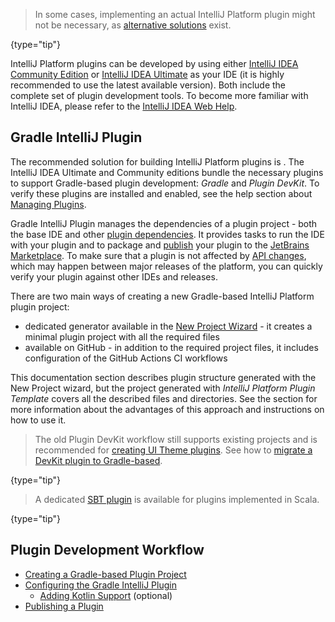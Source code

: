 [//]: # (title: Developing A Plugin)

<!-- Copyright 2000-2022 JetBrains s.r.o. and contributors. Use of this source code is governed by the Apache 2.0 license. -->

> In some cases, implementing an actual IntelliJ Platform plugin might not be necessary, as [alternative solutions](plugin_alternatives.md) exist.
>
{type="tip"}

IntelliJ Platform plugins can be developed by using either [IntelliJ IDEA Community Edition](https://www.jetbrains.com/idea/download/) or [IntelliJ IDEA Ultimate](https://www.jetbrains.com/idea/download/) as your IDE (it is highly recommended to use the latest available version).
Both include the complete set of plugin development tools.
To become more familiar with IntelliJ IDEA, please refer to the [IntelliJ IDEA Web Help](https://www.jetbrains.com/idea/help/).

## Gradle IntelliJ Plugin

The recommended solution for building IntelliJ Platform plugins is [](tools_gradle_intellij_plugin.md).
The IntelliJ IDEA Ultimate and Community editions bundle the necessary plugins to support Gradle-based plugin development: _Gradle_ and _Plugin DevKit_.
To verify these plugins are installed and enabled, see the help section about [Managing Plugins](https://www.jetbrains.com/help/idea/managing-plugins.html).

Gradle IntelliJ Plugin manages the dependencies of a plugin project - both the base IDE and other [plugin dependencies](plugin_dependencies.md).
It provides tasks to run the IDE with your plugin and to package and [publish](publishing_plugin.md#publishing-plugin-with-gradle) your plugin to the [JetBrains Marketplace](https://plugins.jetbrains.com).
To make sure that a plugin is not affected by [API changes](api_changes_list.md), which may happen between major releases of the platform, you can quickly verify your plugin against other IDEs and releases.

There are two main ways of creating a new Gradle-based IntelliJ Platform plugin project:
- dedicated generator available in the [New Project Wizard](https://www.jetbrains.com/help/idea/new-project-wizard.html) - it creates a minimal plugin project with all the required files
- [](github_template.md) available on GitHub - in addition to the required project files, it includes configuration of the GitHub Actions CI workflows

This documentation section describes plugin structure generated with the <control>New Project</control> wizard, but the project generated with _IntelliJ Platform Plugin Template_ covers all the described files and directories.
See the [](github_template.md) section for more information about the advantages of this approach and instructions on how to use it.

> The old Plugin DevKit workflow still supports existing projects and is recommended for [creating UI Theme plugins](themes_getting_started.md).
See how to [migrate a DevKit plugin to Gradle-based](migrating_plugin_devkit_to_gradle.md).
>
{type="tip"}

> A dedicated [SBT plugin](https://github.com/JetBrains/sbt-idea-plugin) is available for plugins implemented in Scala.
>
{type="tip"}

## Plugin Development Workflow

* [Creating a Gradle-based Plugin Project](gradle_prerequisites.md)
* [Configuring the Gradle IntelliJ Plugin](gradle_guide.md)
  * [Adding Kotlin Support](kotlin.md) (optional)
* [Publishing a Plugin](publishing_plugin.md)
